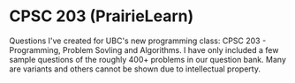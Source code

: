 # CPSC 203 (PrairieLearn)

Questions I've created for UBC's new programming class: CPSC 203 - Programming, Problem Sovling and Algorithms. I have only included a few sample questions of the roughly 400+ problems in our question bank. Many are variants and others cannot be shown due to intellectual property.
